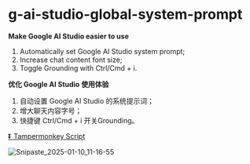# g-ai-studio-global-system-prompt

**Make Google AI Studio easier to use**

1. Automatically set Google AI Studio system prompt;
2. Increase chat content font size;
3. Toggle Grounding with Ctrl/Cmd + i.

**优化 Google AI Studio 使用体验**

1. 自动设置 Google AI Studio 的系统提示词；
2. 增大聊天内容字号；
3. 快捷键 Ctrl/Cmd + i 开关Grounding。

[⏬ Tampermonkey Script](https://greasyfork.org/en/scripts/523344-google-ai-studio-%E9%BB%98%E8%AE%A4%E7%B3%BB%E7%BB%9F%E6%8F%90%E7%A4%BA%E8%AF%8D)

![Snipaste_2025-01-10_11-16-55](https://github.com/user-attachments/assets/b302136c-284b-4460-b9bd-56ce29bf35b4)


